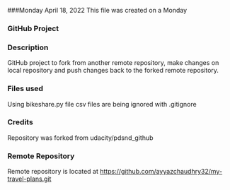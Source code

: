 
###Monday April 18, 2022
This file was created on a Monday

### GitHub Project

### Description
GitHub project to fork from another remote repository, make changes on local repository and push changes back to the forked remote repository.

### Files used
Using bikeshare.py file
csv files are being ignored with .gitignore

### Credits
Repository was forked from udacity/pdsnd_github

### Remote Repository
Remote repository is located at https://github.com/ayyazchaudhry32/my-travel-plans.git

